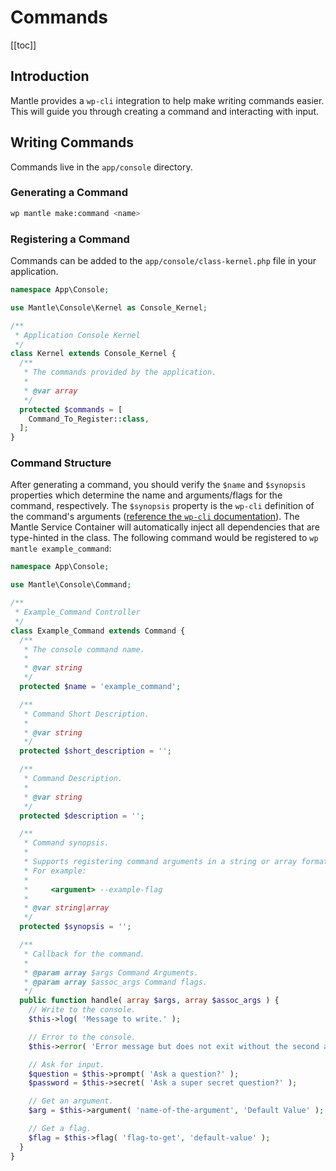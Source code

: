 # Commands

[[toc]]

## Introduction
Mantle provides a `wp-cli` integration to help make writing commands easier.
This will guide you through creating a command and interacting with input.

## Writing Commands
Commands live in the `app/console` directory.

### Generating a Command
```bash
wp mantle make:command <name>
```

### Registering a Command
Commands can be added to the `app/console/class-kernel.php` file in your
application.

```php
namespace App\Console;

use Mantle\Console\Kernel as Console_Kernel;

/**
 * Application Console Kernel
 */
class Kernel extends Console_Kernel {
  /**
   * The commands provided by the application.
   *
   * @var array
   */
  protected $commands = [
    Command_To_Register::class,
  ];
}
```

### Command Structure
After generating a command, you should verify the `$name` and `$synopsis`
properties which determine the name and arguments/flags for the command,
respectively. The `$synopsis` property is the `wp-cli` definition of the
command's arguments ([reference the `wp-cli`
documentation](https://make.wordpress.org/cli/handbook/guides/commands-cookbook/)).
The Mantle Service Container will automatically inject all dependencies that are
type-hinted in the class. The following command would be registered to `wp
mantle example_command`:

```php
namespace App\Console;

use Mantle\Console\Command;

/**
 * Example_Command Controller
 */
class Example_Command extends Command {
  /**
   * The console command name.
   *
   * @var string
   */
  protected $name = 'example_command';

  /**
   * Command Short Description.
   *
   * @var string
   */
  protected $short_description = '';

  /**
   * Command Description.
   *
   * @var string
   */
  protected $description = '';

  /**
   * Command synopsis.
   *
   * Supports registering command arguments in a string or array format.
   * For example:
   *
   *     <argument> --example-flag
   *
   * @var string|array
   */
  protected $synopsis = '';

  /**
   * Callback for the command.
   *
   * @param array $args Command Arguments.
   * @param array $assoc_args Command flags.
   */
  public function handle( array $args, array $assoc_args ) {
    // Write to the console.
    $this->log( 'Message to write.' );

    // Error to the console.
    $this->error( 'Error message but does not exit without the second argument being true' );

    // Ask for input.
    $question = $this->prompt( 'Ask a question?' );
    $password = $this->secret( 'Ask a super secret question?' );

    // Get an argument.
    $arg = $this->argument( 'name-of-the-argument', 'Default Value' );

    // Get a flag.
    $flag = $this->flag( 'flag-to-get', 'default-value' );
  }
}
```

